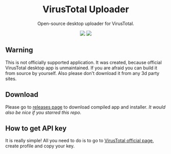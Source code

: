 <h1 align="center">VirusTotal Uploader</h1>
<p align="center">Open-source desktop uploader for VirusTotal.</p>
<p align="center">
<img src="https://badges.gitter.im/VirusTotalUploader/Lobby.svg" href="https://gitter.im/VirusTotalUploader/Lobby?utm_source=badge&utm_medium=badge&utm_campaign=pr-badge&utm_content=badge" />
<img src="https://ci.appveyor.com/api/projects/status/ulpfhv1v32bhwaju?svg=true" href="(https://ci.appveyor.com/project/SamuelTulach/virustotaluploader" />
</p>

## Warning
This is not officially supported application. It was created, because official VirusTotal desktop app is unmaintained. If you are afraid you can build it from source by yourself. Also please don't download it from any 3d party sites.

## Download
Please go to [releases page](https://github.com/SamuelTulach/VirusTotalUploader/releases) to download compiled app and installer. *It would also be nice if you starred this repo.*

## How to get API key
It is really simple! All you need to do is to go to [VirusTotal official page](https://www.virustotal.com/), create profile and copy your key.
